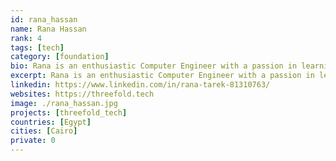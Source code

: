 ```yaml
---
id: rana_hassan
name: Rana Hassan
rank: 4
tags: [tech]
category: [foundation]
bio: Rana is an enthusiastic Computer Engineer with a passion in learning and development. She enjoys a good cup of coffee and exploring new technologies. ThreeFold's innovation bring great technology and new ideas to the world. Being a part of that is definitely a life-changing experience.
excerpt: Rana is an enthusiastic Computer Engineer with a passion in learning and development.
linkedin: https://www.linkedin.com/in/rana-tarek-81310763/
websites: https://threefold.tech
image: ./rana_hassan.jpg
projects: [threefold_tech]
countries: [Egypt]
cities: [Cairo]
private: 0
---
```

